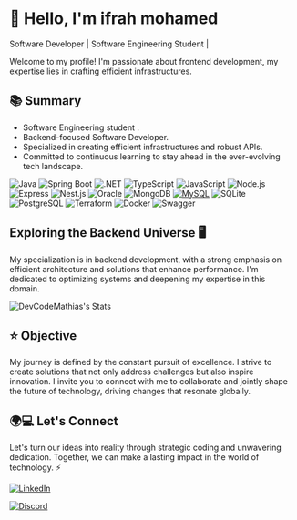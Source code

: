 # 👋 Hello, I'm ifrah mohamed

 Software Developer | Software Engineering Student | 

Welcome to my profile! I'm passionate about frontend development, my expertise lies in crafting efficient infrastructures.

## 📚 Summary
- Software Engineering student .
- Backend-focused Software Developer.
- Specialized in creating efficient infrastructures and robust APIs.
- Committed to continuous learning to stay ahead in the ever-evolving tech landscape.

 ![Java](https://img.shields.io/badge/Java-%23ED8B00.svg?style=for-the-badge&logo=openjdk&logoColor=white)
 ![Spring Boot](https://img.shields.io/badge/Spring_Boot-6DB33F?style=for-the-badge&logo=spring-boot&logoColor=white)  ![.NET](https://img.shields.io/badge/-.NET-%235C2D91?style=for-the-badge&logo=dotnet&logoColor=white)
 ![TypeScript](https://img.shields.io/badge/-TypeScript-%23007ACC?style=for-the-badge&logo=typescript&logoColor=white)  ![JavaScript](https://img.shields.io/badge/-JavaScript-%23F7DF1E?style=for-the-badge&logo=javascript&logoColor=white) ![Node.js](https://img.shields.io/badge/-Node.js-%23339933?style=for-the-badge&logo=node.js&logoColor=white) ![Express](https://img.shields.io/badge/-Express-%23000000?style=for-the-badge&logo=express&logoColor=white) ![Nest.js](https://img.shields.io/badge/-Nest.js-%23E0234E?style=for-the-badge&logo=nestjs&logoColor=white) ![Oracle](https://img.shields.io/badge/-Oracle-F80000?style=for-the-badge&logo=oracle&logoColor=white) ![MongoDB](https://img.shields.io/badge/-MongoDB-%2347A248?style=for-the-badge&logo=mongodb&logoColor=white) [![MySQL](https://img.shields.io/badge/-MySQL-%234479A1?style=for-the-badge&logo=mysql&logoColor=white)](https://www.mysql.com/) ![SQLite](https://img.shields.io/badge/sqlite-%2307405e.svg?style=for-the-badge&logo=sqlite&logoColor=white) ![PostgreSQL](https://img.shields.io/badge/PostgreSQL-336791?style=for-the-badge&logo=postgresql&logoColor=white)  ![Terraform](https://img.shields.io/badge/terraform-%235835CC.svg?style=for-the-badge&logo=terraform&logoColor=white)  ![Docker](https://img.shields.io/badge/Docker-2496ED?style=for-the-badge&logo=docker&logoColor=white) ![Swagger](https://img.shields.io/badge/-Swagger-%23purple?style=for-the-badge&logo=swagger) 


## Exploring the Backend Universe 🖥
My specialization is in backend development, with a strong emphasis on efficient architecture and solutions that enhance performance. I'm dedicated to optimizing systems and deepening my expertise in this domain.

![DevCodeMathias's Stats](https://github-readme-stats.vercel.app/api?username=DevCodeMathias&theme=monokai&show_icons=true&hide_border=true&count_private=true) 


## ⭐ Objective
My journey is defined by the constant pursuit of excellence. I strive to create solutions that not only address challenges but also inspire innovation. I invite you to connect with me to collaborate and jointly shape the future of technology, driving changes that resonate globally.

## 🌍💻 Let's Connect
Let's turn our ideas into reality through strategic coding and unwavering dedication. Together, we can make a lasting impact in the world of technology. ⚡

  <a href="https://www.linkedin.com/in/laura-claro-mathias-580965222/" target="_blank">
    <img loading="lazy" src="https://img.shields.io/badge/-LinkedIn-%230077B5?style=for-the-badge&logo=linkedin&logoColor=white" alt="LinkedIn">
  </a>
  
 [![Discord](https://img.shields.io/badge/-Discord-%232c3e50?style=for-the-badge&logo=discord&logoColor=white)](https://cep7004)
